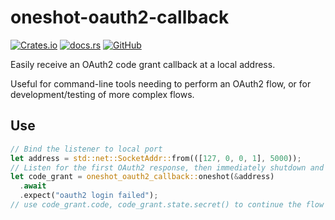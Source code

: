 # oneshot-oauth2-callback

[![Crates.io](https://img.shields.io/crates/v/oneshot-oauth2-callback)](https://crates.io/crates/oneshot-oauth2-callback)
[![docs.rs](https://img.shields.io/badge/docs-available-brightgreen)](https://tommilligan.github.io/oneshot-oauth2-callback/)
[![GitHub](https://img.shields.io/github/license/tommilligan/oneshot-oauth2-callback)](https://github.com/tommilligan/oneshot-oauth2-callback/blob/master/LICENSE)

Easily receive an OAuth2 code grant callback at a local address.

Useful for command-line tools needing to perform an OAuth2 flow, or for development/testing of more complex flows.

## Use

```rust
// Bind the listener to local port
let address = std::net::SocketAddr::from(([127, 0, 0, 1], 5000));
// Listen for the first OAuth2 response, then immediately shutdown and return
let code_grant = oneshot_oauth2_callback::oneshot(&address)
  .await
  .expect("oauth2 login failed");
// use code_grant.code, code_grant.state.secret() to continue the flow
```
